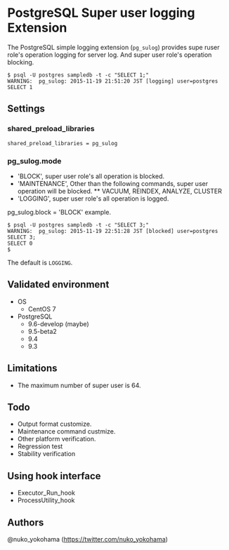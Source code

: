 # PostgreSQL Super user logging Extension

The PostgreSQL simple logging extension (`pg_sulog`) provides supe ruser role's operation logging for server log.
And super user role's operation blocking.

```
$ psql -U postgres sampledb -t -c "SELECT 1;"
WARNING:  pg_sulog: 2015-11-19 21:51:20 JST [logging] user=postgres SELECT 1
```

## Settings

### shared_preload_libraries

```
shared_preload_libraries = pg_sulog
```

### pg_sulog.mode

* 'BLOCK', super user role's all operation is blocked.
* 'MAINTENANCE', Other than the following commands, super user operation will be blocked.
** VACUUM, REINDEX, ANALYZE, CLUSTER
* 'LOGGING', super user role's all operation is logged.

pg_sulog.block = 'BLOCK' example.

```
$ psql -U postgres sampledb -t -c "SELECT 3;"
WARNING:  pg_sulog: 2015-11-19 22:51:28 JST [blocked] user=postgres SELECT 3;
SELECT 0
$ 
```

The default is `LOGGING`.

## Validated environment

* OS
  * CentOS 7
* PostgreSQL
  * 9.6-develop (maybe)
  * 9.5-beta2
  * 9.4
  * 9.3

## Limitations

* The maximum number of super user is 64.

## Todo

* Output format customize.
* Maintenance command custmize.
* Other platform verification.
* Regression test
* Stability verification

## Using hook interface

* Executor_Run_hook
* ProcessUtility_hook

## Authors

@nuko_yokohama (https://twitter.com/nuko_yokohama)

